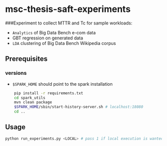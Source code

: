 # msc-thesis-saft-experiments
###Experiment to collect MTTR and Tc for sample workloads: 
- `Analytics` of Big Data Bench e-com data
- GBT regression on generated data
- `LDA` clustering of Big Data Bench Wikipedia corpus

## Prerequisites
### versions

- ``$SPARK_HOME`` should point to the spark installation
```bash
    pip install -r requirements.txt
    cd spark_utils
    mvn clean package
    $SPARK_HOME/sbin/start-history-server.sh # localhost:18080
    cd ..
  ```
## Usage
````bash 
python run_experiments.py <LOCAL> # pass 1 if local execution is wanted
````

